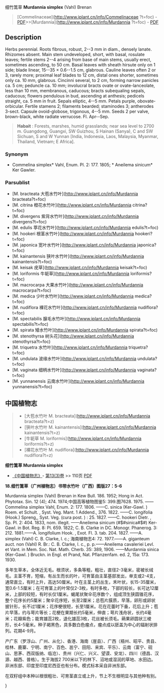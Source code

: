 细竹篙草 **Murdannia simplex** (Vahl) Brenan

> [Commelinaceae](http://www.iplant.cn/info/Commelinaceae ?t=foc) - [PDF](http://iplant.cn/foc/pdf/Commelinaceae.pdf)>>[Murdannia](http://www.iplant.cn/info/Murdannia ?t=foc) - [PDF](http://www.iplant.cn/foc/pdf/Murdannia.pdf)

## Description

Herbs perennial. Roots fibrous, robust, 2--3 mm in diam., densely lanate. Rhizomes absent. Main stem undeveloped, short, with basal, rosulate leaves; fertile stems 2--4 arising from base of main stems, usually erect, sometimes ascending, to 50 cm. Basal leaves with sheath hirsute only on 1 side; blade linear, 15--35 × 0.6--1.5 cm, glabrous. Cauline leaves often 2 or 3, rarely more; proximal leaf blades to 12 cm, distal ones shorter, sometimes only ca. 10 mm, glabrous. Cincinni several, to 2 cm, forming narrow panicles ca. 5 cm; peduncle ca. 10 mm; involucral bracts ovate or ovate-lanceolate, less than 10 mm, membranous, caducous; bracts subequaling sepals, caducous; flowers pendulous in bud, ascending at anthesis; pedicels straight, ca. 5 mm in fruit. Sepals elliptic, 4--5 mm. Petals purple, obovate-orbicular. Fertile stamens 2; filaments bearded; staminodes 3; antherodes 3-sect. Capsule ovoid-globose, trigonous, 4--5 mm. Seeds 2 per valve, brown-black, white radiate verrucose. Fl. Apr--Sep.

> **Habait** : 
> Forests, marshes, humid grasslands; near sea level to 2700 m. Guangdong, Guangxi, SW Guizhou, S Hainan (Sanya), C and SW Sichuan, S and W Yunnan [India, Indonesia, Laos, Malaysia, Myanmar, Thailand, Vietnam; E Africa].

### Synonym
* Commelina simplex* Vahl, Enum. Pl. 2: 177. 1805; * Aneilema sinicum* Ker Gawler.

### Parsublist

* [M.  bracteata  大苞水竹叶](http://www.iplant.cn/info/Murdannia bracteata?t=foc)
* [M.  citrina  橙花水竹叶](http://www.iplant.cn/info/Murdannia citrina?t=foc)
* [M.  divergens  紫背水竹叶](http://www.iplant.cn/info/Murdannia divergens?t=foc)
* [M.  edulis  葶花水竹叶](http://www.iplant.cn/info/Murdannia edulis?t=foc)
* [M.  hookeri  根茎水竹叶](http://www.iplant.cn/info/Murdannia hookeri?t=foc)
* [M.  japonica  宽叶水竹叶](http://www.iplant.cn/info/Murdannia japonica?t=foc)
* [M.  kainantensis  狭叶水竹叶](http://www.iplant.cn/info/Murdannia kainantensis?t=foc)
* [M.  keisak  疣草](http://www.iplant.cn/info/Murdannia keisak?t=foc)
* [M.  loriformis  牛轭草](http://www.iplant.cn/info/Murdannia loriformis?t=foc)
* [M.  macrocarpa  大果水竹叶](http://www.iplant.cn/info/Murdannia macrocarpa?t=foc)
* [M.  medica  少叶水竹叶](http://www.iplant.cn/info/Murdannia medica?t=foc)
* [M.  nudiflora  裸花水竹叶](http://www.iplant.cn/info/Murdannia nudiflora?t=foc)
* [M.  spectabilis  腺毛水竹叶](http://www.iplant.cn/info/Murdannia spectabilis?t=foc)
* [M.  spirata  矮水竹叶](http://www.iplant.cn/info/Murdannia spirata?t=foc)
* [M.  stenothyrsa  树头花](http://www.iplant.cn/info/Murdannia stenothyrsa?t=foc)
* [M.  triquetra  水竹叶](http://www.iplant.cn/info/Murdannia triquetra?t=foc)
* [M.  undulata  波缘水竹叶](http://www.iplant.cn/info/Murdannia undulata?t=foc)
* [M.  vaginata  细柄水竹叶](http://www.iplant.cn/info/Murdannia vaginata?t=foc)
* [M.  yunnanensis  云南水竹叶](http://www.iplant.cn/info/Murdannia yunnanensis?t=foc)

## 中国植物志

> * [大苞水竹叶  M.  bracteata](http://www.iplant.cn/info/Murdannia bracteata?t=z)
> * [狭叶水竹叶  M.  kainantensis](http://www.iplant.cn/info/Murdannia kainantensis?t=z)
> * [牛轭草  M.  loriformis](http://www.iplant.cn/info/Murdannia loriformis?t=z)
> * [裸花水竹叶  M.  nudiflora](http://www.iplant.cn/info/Murdannia nudiflora?t=z)

**细竹篙草 Murdannia simplex**

* [《中国植物志》](http://www.iplant.cn/frps)- [第13(3)卷](http://www.iplant.cn/frps/vol/13(3)) >> 110页 [PDF](http://www.iplant.cn/frps/pdf/13(3)/110.pdf)

**18.细竹篙草（广州植物志）书带水竹叶（广西）图版27：5-6**

Murdannia simplex (Vahl) Brenan in Kew Bull. 186. 1952; Hong in Act. Phytotax. Sin. 12 (4); 474. 1974;中国高等植物图鉴5: 399.图7628. 1975. ——Commelina simplex Vahl, Enum. 2: 177. 1806. ——C. sinica (Ker-Gawl. ) Roem. et Schult. , Syst. Veg. Mant. 1 Addend., 376. 1822. ——C. longifolia (Hook.) Spreng,, Syst. Veg. (cura post. ) : 25. 1827. ——C. hookeri Dietr. , Sp. Pl. 2: 404. 1833, nom. illegit. ——Aneilema sinicum (#$#sinica#$#) Ker-Gawl. in Bot. Reg. 8: Pl. 659. 1822; C. B. Clarke in DC. Monogr. Phanerog. 3: 212. 1881.——A. longifolium Hook. , Exot. Fl. 3. tab. 204. 1827. ——A. simplex (Vahl) C. B. Clarke, l. c.; 海南植物志4: 72. 1977.——A. giganteum auct. non (Vahl) R. Br.: C. B. Clarke, l. c., p. p.——Aneilema cavaleriei Levl. et Vant. in Mem. Soc. Nat. Math. Cherb. 35: 389, 1906. ——Murdannia sinica (Ker-Gawl. ) Bruckn. in Engl. et Prand, Nat. Pflanzenfam. ed. 2, 15a: 173. 1930.

多年生草本，全体近无毛。根须状，多条等粗，粗壮，直径2-3毫米，密被长绒毛。主茎不育，短缩，有丛生而长的叶，可育茎由主茎基部发出，单支或2-4支，通常直立，有时上升，高达50厘米。叶在主茎上的丛生，禾叶状，长15-35厘米，宽0.6-1.5厘米；在可育茎上的叶常仅2-3枚，有时多枚，下部的较长，长可达12厘米，上部的较短，有时长仅1厘米。蝎尾状聚伞花序数个，组成顶生狭圆锥花序，整个花序长约5厘米；聚伞花序短，长至2厘米；总苞片膜质，早落，卵形或卵状披针形，长不过1厘米；花序梗很短，长至1厘米。花在花蕾时下垂，花后上升；苞片早落，约与萼片等长；花梗在果期长约5毫米，伸直；萼片浅舟状，长约4毫米；花瓣紫色；能育雄蕊2枚，退化雄蕊3枚，花丝被长须毛。蒴果卵圆状三棱形，长4-5毫米。种子褐黑色，具多数白色瘤点，瘤点成以胚盖为中心的辐射状排列。花期4-9月。

产广东（罗浮山、广州、从化）、香港、海南（崖县）、广西（梧州、昭平、贵县、桂林、鹿寨、宁明、南宁、百色、邕宁、田阳、来宾、平乐）、云南（富宁、砚山、思茅、西双版纳、临沧）、贵州（兴仁、兴义、望谟、安龙）、四川（德昌、汉源、越西、普格）。生于海拔2 700米以下的林下、沼地或湿润的草地、水田边。非洲东部、印度至印度尼西亚也有分布。模式标本采自非洲东部。

在双籽组中本种以根很粗壮、可育茎直立或上升，节上不生根明显与其他种有别。

}